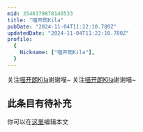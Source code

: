 ```yaml
---
mid: 3546379878140533
title: "喵开朗Kila"
pubDate: "2024-11-04T11:22:10.780Z"
updatedDate: "2024-11-04T11:22:10.780Z"
profile:
  {
    Nickname: ["喵开朗Kila"],
  }
---
```


关注[喵开朗Kila](https://space.bilibili.com/3546379878140533)谢谢喵~ 关注[喵开朗Kila](https://space.bilibili.com/3546379878140533)谢谢喵~

## 此条目有待补充
你可以在[这里](https://github.com/Yuhanawa/VTuber.ICU/edit/master/src/content/v/喵开朗Kila/index.md)编辑本文
